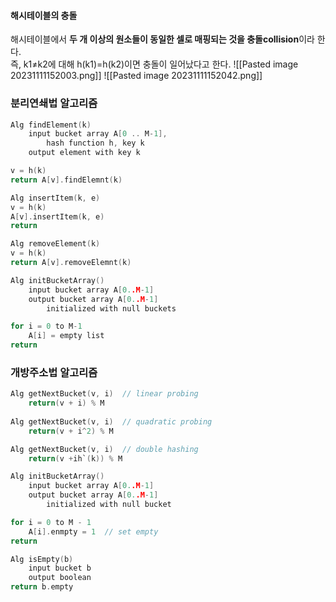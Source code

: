 #### 해시테이블의 충돌
해시테이블에서 **두 개 이상의 원소들이 동일한 셀로 매핑되는 것을 충돌collision**이라 한다.  
즉, k1≠k2에 대해 h(k1)=h(k2)이면 충돌이 일어났다고 한다.
![[Pasted image 20231111152003.png]]
![[Pasted image 20231111152042.png]]

### 분리연쇄법 알고리즘
```c
Alg findElement(k)
	input bucket array A[0 .. M-1],
		hash function h, key k
	output element with key k

v = h(k)
return A[v].findElemnt(k)

Alg insertItem(k, e)
v = h(k)
A[v].insertItem(k, e)
return

Alg removeElement(k)
v = h(k)
return A[v].removeElemnt(k)

Alg initBucketArray()
	input bucket array A[0..M-1]
	output bucket array A[0..M-1]
		initialized with null buckets

for i = 0 to M-1
	A[i] = empty list
return
```
### 개방주소법 알고리즘
```c
Alg getNextBucket(v, i)  // linear probing
	return(v + i) % M
 
Alg getNextBucket(v, i)  // quadratic probing
	return(v + i^2) % M

Alg getNextBucket(v, i)  // double hashing
	return(v +ih`(k)) % M

Alg initBucketArray()
	input bucket array A[0..M-1]
	output bucket array A[0..M-1]
		initialized with null bucket

for i = 0 to M - 1
	A[i].enmpty = 1  // set empty
return

Alg isEmpty(b)
	input bucket b
	output boolean
return b.empty
```
